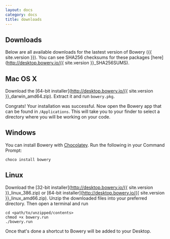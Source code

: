 ```yaml
---
layout: docs
category: docs
title: downloads
---
```


## Downloads
Below are all available downloads for the lastest version of Bowery ({{ site.version }}). You can see SHA256 checksums for these packages [here](http://desktop.bowery.io/{{ site.version }}_SHA256SUMS).

## Mac OS X
<!-- ![apple](/static/apple.png) -->
Download the [64-bit installer](http://desktop.bowery.io/{{ site.version }}_darwin_amd64.zip). Extract it and run `bowery.pkg`.


Congrats! Your installation was successful. Now open the Bowery app that can be found in `/Applications`. This will take you to your finder to select a directory where you will be working on your code. 


## Windows
<!-- ![apple](/static/windows.png) -->
You can install Bowery with [Chocolatey](https://chocolatey.org/). Run the following in your Command Prompt:

~~~
choco install bowery
~~~

## Linux

Download the [32-bit installer](http://desktop.bowery.io/{{ site.version }}_linux_386.zip) or [64-bit installer](http://desktop.bowery.io/{{ site.version }}_linux_amd66.zip). Unzip the downloaded files into your preferred directory. Then open a terminal and run

~~~
cd <path/to/unzipped/contents>
chmod +x bowery.run
./bowery.run
~~~

Once that's done a shortcut to Bowery will be added to your Desktop. 


